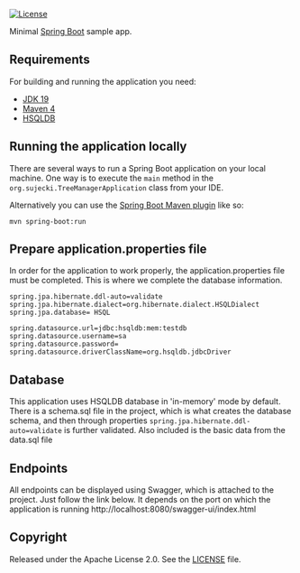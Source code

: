 [![License](http://img.shields.io/:license-apache-blue.svg)](http://www.apache.org/licenses/LICENSE-2.0.html)

Minimal [Spring Boot](http://projects.spring.io/spring-boot/) sample app.

## Requirements

For building and running the application you need:

- [JDK 19](https://www.oracle.com/java/technologies/javase/jdk19-archive-downloads.html)
- [Maven 4](https://maven.apache.org)
- [HSQLDB](https://hsqldb.org/)

## Running the application locally

There are several ways to run a Spring Boot application on your local machine. One way is to execute the `main` method in the `org.sujecki.TreeManagerApplication` class from your IDE.

Alternatively you can use the [Spring Boot Maven plugin](https://docs.spring.io/spring-boot/docs/current/reference/html/build-tool-plugins-maven-plugin.html) like so:

```shell
mvn spring-boot:run
```

## Prepare application.properties file

In order for the application to work properly, the application.properties file must be completed. This is where we complete the database information.
```shell
spring.jpa.hibernate.ddl-auto=validate
spring.jpa.hibernate.dialect=org.hibernate.dialect.HSQLDialect
spring.jpa.database= HSQL

spring.datasource.url=jdbc:hsqldb:mem:testdb
spring.datasource.username=sa
spring.datasource.password=
spring.datasource.driverClassName=org.hsqldb.jdbcDriver
```
## Database

This application uses HSQLDB database in 'in-memory' mode by default.
There is a schema.sql file in the project, which is what creates the database schema, and then through properties ```spring.jpa.hibernate.ddl-auto=validate``` is further validated.
Also included is the basic data from the data.sql file

## Endpoints
All endpoints can be displayed using Swagger, which is attached to the project. Just follow the link below. It depends on the port on which the application is running
http://localhost:8080/swagger-ui/index.html
## Copyright

Released under the Apache License 2.0. See the [LICENSE](https://github.com/codecentric/springboot-sample-app/blob/master/LICENSE) file.